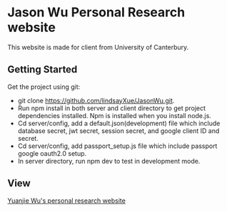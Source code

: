 # Jason Wu Personal Research website

This website is made for client from University of Canterbury.

## Getting Started

Get the project using git:

- git clone https://github.com/lindsayXue/JasonWu.git.
- Run npm install in both server and client directory to get project dependencies installed. Npm is installed when you install node.js.
- Cd server/config, add a default.json(development) file which include database secret, jwt secret, session secret, and google client ID and secret.
- Cd server/config, add passport_setup.js file which include passport google oauth2.0 setup.
- In server directory, run npm dev to test in development mode.

## View

[Yuanjie Wu's personal research website](https://yuanjiewu.me)
